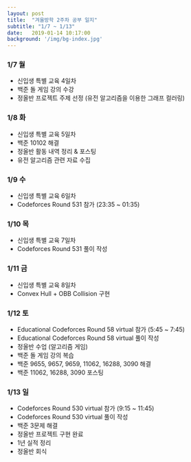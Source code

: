 ```yaml
---
layout: post
title:  "겨울방학 2주차 공부 일지"
subtitle: "1/7 ~ 1/13"
date:   2019-01-14 10:17:00
background: '/img/bg-index.jpg'
---
```


### 1/7 월
* 신입생 특별 교육 4일차
* 백준 돌 게임 강의 수강
* 정올반 프로젝트 주제 선정 (유전 알고리즘을 이용한 그래프 컬러링)

### 1/8 화
* 신입생 특별 교육 5일차
* 백준 10102 해결
* 정올반 활동 내역 정리 & 포스팅
* 유전 알고리즘 관련 자료 수집

### 1/9 수
* 신입생 특별 교육 6일차
* Codeforces Round 531 참가 (23:35 ~ 01:35)

### 1/10 목
* 신입생 특별 교육 7일차
* Codeforces Round 531 풀이 작성

### 1/11 금
* 신입생 특별 교육 8일차
* Convex Hull + OBB Collision 구현

### 1/12 토
* Educational Codeforces Round 58 virtual 참가 (5:45 ~ 7:45)
* Educational Codeforces Round 58 virtual 풀이 작성
* 정올반 수업 (알고리즘 게임)
* 백준 돌 게임 강의 복습
* 백준 9655, 9657, 9659, 11062, 16288, 3090 해결
* 백준 11062, 16288, 3090 포스팅

### 1/13 일
* Codeforces Round 530 virtual 참가 (9:15 ~ 11:45)
* Codeforces Round 530 virtual 풀이 작성
* 백준 3문제 해결
* 정올반 프로젝트 구현 완료
* 1년 실적 정리
* 정올반 회식
